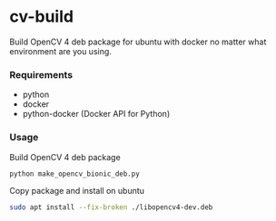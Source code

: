 # cv-build

Build OpenCV 4 deb package for ubuntu with docker no matter what environment are you using.

### Requirements

-   python
-   docker
-   python-docker (Docker API for Python)

### Usage

Build OpenCV 4 deb package

```bash
python make_opencv_bionic_deb.py
```

Copy package and install on ubuntu

```bash
sudo apt install --fix-broken ./libopencv4-dev.deb
```
